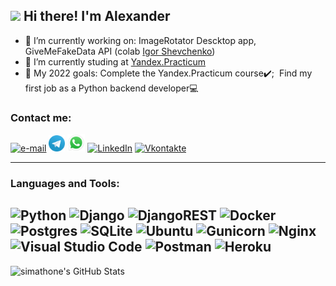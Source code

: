 ## <img src="https://github.com/TheDudeThatCode/TheDudeThatCode/blob/master/Assets/Hi.gif" width="38px"> Hi there! I'm Alexander 

- 🔭 I’m currently working on: ImageRotator Descktop app, GiveMeFakeData API (colab [Igor Shevchenko](https://github.com/bnzone))
- 📖 I’m currently studing at [Yandex.Practicum](https://practicum.yandex.ru/)
- 🥇 My 2022 goals: Complete the Yandex.Practicum course✔️; &nbsp;Find my first job as a Python backend developer💻


### Contact me:

[<img alt="e-mail" 
      width="28px"
      src="https://cdn-0.emojis.wiki/wp-content/uploads/2020/12/memo-2.gif"
      />](mailto:alexandersv686@gmail.com)
[<img alt="telegram"
      width="26px"
      src="https://raw.githubusercontent.com/github/explore/80688e429a7d4ef2fca1e82350fe8e3517d3494d/topics/telegram/telegram.png"
      style="text-decoration: none;"
      />](https://t.me/alexandr_sviridov)
[<img alt="WhatsApp"
      width="28px"
      src="https://raw.githubusercontent.com/github/explore/fbea3555736cd38170cc0be88424d129741ffbb9/topics/whatsapp/whatsapp.png"
      />](https://wa.me/79147906479)
[<img alt="LinkedIn"
      width="25px"
      src="https://raw.githubusercontent.com/yushi1007/yushi1007/main/images/linkedin.svg" 
      />](https://www.linkedin.com/in/sviridov-ak-dev/)
[<img alt="Vkontakte"
      width="26px"
      src="https://www.dropbox.com/team/team_logo/dbtid%3AAACHQZx4adzBZiBCpy7P4xtzn3UNxr-wcoE?v=1634126598663" 
      />](https://vk.com/id100242071)

---

### Languages and Tools:
![Python](https://img.shields.io/badge/python-3670A0?style=for-the-badge&logo=python&logoColor=ffdd54)
![Django](https://img.shields.io/badge/django-%23092E20.svg?style=for-the-badge&logo=django&logoColor=white)
![DjangoREST](https://img.shields.io/badge/DJANGO-REST-ff1709?style=for-the-badge&logo=django&logoColor=white&color=ff1709&labelColor=gray)
![Docker](https://img.shields.io/badge/docker-%230db7ed.svg?style=for-the-badge&logo=docker&logoColor=white)
![Postgres](https://img.shields.io/badge/postgres-%23316192.svg?style=for-the-badge&logo=postgresql&logoColor=white)
![SQLite](https://img.shields.io/badge/sqlite-%2307405e.svg?style=for-the-badge&logo=sqlite&logoColor=white)
![Ubuntu](https://img.shields.io/badge/Ubuntu-E95420?style=for-the-badge&logo=ubuntu&logoColor=white)
![Gunicorn](https://img.shields.io/badge/gunicorn-%298729.svg?style=for-the-badge&logo=gunicorn&logoColor=white)
![Nginx](https://img.shields.io/badge/nginx-%23009639.svg?style=for-the-badge&logo=nginx&logoColor=white)
![Visual Studio Code](https://img.shields.io/badge/Visual%20Studio%20Code-0078d7.svg?style=for-the-badge&logo=visual-studio-code&logoColor=white)
![Postman](https://img.shields.io/badge/Postman-FF6C37?style=for-the-badge&logo=postman&logoColor=white)
![Heroku](https://img.shields.io/badge/heroku-%23430098.svg?style=for-the-badge&logo=heroku&logoColor=white)
---

<!--
### Completed projects:

- [Foodgram](https://github.com/simatheone/Foodgram-api-project) 
- [YamDB API](https://github.com/simatheone/Yamdb_API_group_project) 
- [Yatube Social Network](https://github.com/simatheone/Yatube_Social_Network) 
- [Yatube API](https://github.com/simatheone/api_final_yatube) 
- [Homework stats Telegram Bot](https://github.com/simatheone/telegram_bot_homework_stats) 
- [Python docs parser](https://github.com/simatheone/bs4_parser_pep) 
- [Cash and calories calculator](https://github.com/simatheone/Cash_and_calories_calculator)
-->

![simathone's GitHub Stats](https://github-readme-stats.vercel.app/api?username=Simatheone&&show_icons=true&title_color=e3dcdc&icon_color=bb2acf&text_color=e3dcdc&bg_color=DEG,0f0c29,302b63,24243e&hide_border=true&hide=issues,contribs)

